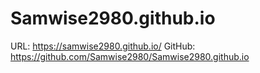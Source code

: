 # Samwise2980.github.io

URL: https://samwise2980.github.io/
GitHub: https://github.com/Samwise2980/Samwise2980.github.io